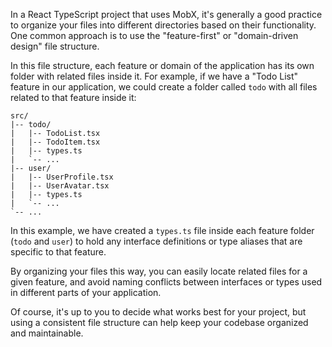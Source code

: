 In a React TypeScript project that uses MobX, it's generally a good practice to organize your files into different directories based on their functionality. One common approach is to use the "feature-first" or "domain-driven design" file structure.

In this file structure, each feature or domain of the application has its own folder with related files inside it. For example, if we have a "Todo List" feature in our application, we could create a folder called `todo` with all files related to that feature inside it:

```
src/
|-- todo/
|   |-- TodoList.tsx
|   |-- TodoItem.tsx
|   |-- types.ts
|   `-- ...
|-- user/
|   |-- UserProfile.tsx
|   |-- UserAvatar.tsx
|   |-- types.ts
|   `-- ...
`-- ...
```

In this example, we have created a `types.ts` file inside each feature folder (`todo` and `user`) to hold any interface definitions or type aliases that are specific to that feature.

By organizing your files this way, you can easily locate related files for a given feature, and avoid naming conflicts between interfaces or types used in different parts of your application.

Of course, it's up to you to decide what works best for your project, but using a consistent file structure can help keep your codebase organized and maintainable.